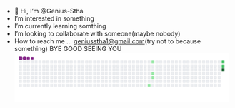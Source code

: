 - 👋 Hi, I’m @Genius-Stha
- I’m interested in something
- I’m currently learning somthing
- I’m looking to collaborate with someone(maybe nobody)
- How to reach me ... geniusstha1@gmail.com(try not to because something)
BYE GOOD SEEING YOU
![Snake gif](https://github.com/Genius-Stha/Genius-Stha/blob/main/output/github-contribution-grid-snake.gif)
<!---
Genius-Stha/Genius-Stha is a ✨ special ✨ repository because its `README.md` (this file) appears on your GitHub profile.
You can click the Preview link to take a look at your changes.
--->

